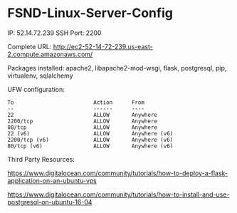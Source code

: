 # FSND-Linux-Server-Config

IP: 52.14.72.239 SSH Port: 2200

Complete URL: http://ec2-52-14-72-239.us-east-2.compute.amazonaws.com/

Packages installed: apache2, libapache2-mod-wsgi, flask, postgresql, pip, virtualenv, sqlalchemy

UFW configuration:
```
To                         Action      From
--                         ------      ----
22                         ALLOW       Anywhere                  
2200/tcp                   ALLOW       Anywhere                  
80/tcp                     ALLOW       Anywhere                  
22 (v6)                    ALLOW       Anywhere (v6)             
2200/tcp (v6)              ALLOW       Anywhere (v6)             
80/tcp (v6)                ALLOW       Anywhere (v6) 
```

Third Party Resources:

https://www.digitalocean.com/community/tutorials/how-to-deploy-a-flask-application-on-an-ubuntu-vps

https://www.digitalocean.com/community/tutorials/how-to-install-and-use-postgresql-on-ubuntu-16-04
